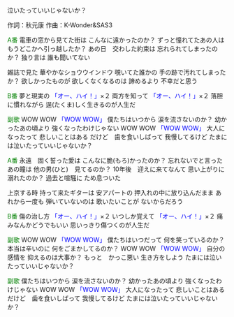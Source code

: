 泣いたっていいじゃないか？

作詞：秋元康
作曲：K-Wonder&SAS3

<font color=green>A番</font>
電車の窓から見てた街は
こんなに遠かったのか？
ずっと憧れてたあの人は
もうどこかへ引っ越したか？ 
あの日　交わした約束は
忘れられてしまったのか？
独り言は
誰も聞いてない

雑誌で見た
華やかなショウウインドウ
覗いてた誰かの
手の跡で汚れてしまったか？
欲しかったものが
欲しくなくなるのは
諦めるより
不幸だと思う

<font color=green>B番</font>
夢と現実の <font color=blue>「オー、ハイ！」</font>×２ 
両方を知って <font color=blue>「オー、ハイ！」</font>×２ 
落胆に慣れながら
逞(たくま)しく生きるのが人生だ

<font color=green>副歌</font>
WOW WOW <font color=blue>「WOW WOW」</font>
僕たちはいつから
涙を流さないのか？
幼かったあの頃より
強くなったわけじゃない
WOW WOW <font color=blue>「WOW WOW」</font>
大人になったって
悲しいことはある
だけど　歯を食いしばって
我慢してるけど
たまには泣いたっていいじゃないか？

<font color=green>A番</font>
永遠　固く誓った愛は
こんなに脆(もろ)かったのか？
忘れないでと言ったあの瞳は
他の男(ひと)　見てるのか？
10年後　迎えに来てなんて
思い上がりに溺れたのか？
過去と喧騒に
ため息ついた

上京する時
持って来たギターは
安アパートの
押入れの中に放り込んだまま
あれから一度も
弾いていないのは
歌いたいことが
ないからだろう

<font color=green>B番</font>
傷の治し方 <font color=blue>「オー、ハイ！」</font>×２ 
いつしか覚えて <font color=blue>「オー、ハイ！」</font>×２ 
痛みなんかどうでもいい
思いっきり傷つくのが人生だ

<font color=green>副歌</font>
WOW WOW <font color=blue>「WOW WOW」</font>
僕たちはいつだって
何を笑っているのか？
本当は辛いのに
何をごまかしてるのか？
WOW WOW <font color=blue>「WOW WOW」</font>
自分の感情を
抑えるのは大事か？
もっと　かっこ悪い
生き方をしよう
たまには泣いたっていいじゃないか？

<font color=green>副歌</font>
僕たちはいつから
涙を流さないのか？
幼かったあの頃より
強くなったわけじゃない
WOW WOW <font color=blue>「WOW WOW」</font>
大人になったって
悲しいことはある
だけど　歯を食いしばって
我慢してるけど
たまには泣いたっていいじゃないか？
